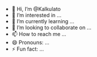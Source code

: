 - 👋 Hi, I’m @Kalkulato
- 👀 I’m interested in ...
- 🌱 I’m currently learning ...
- 💞️ I’m looking to collaborate on ...
- 📫 How to reach me ...
- 😄 Pronouns: ...
- ⚡ Fun fact: ...

<!---
Kalkulato/Kalkulato is a ✨ special ✨ repository because its `README.md` (this file) appears on your GitHub profile.
You can click the Preview link to take a look at your changes.
--->
